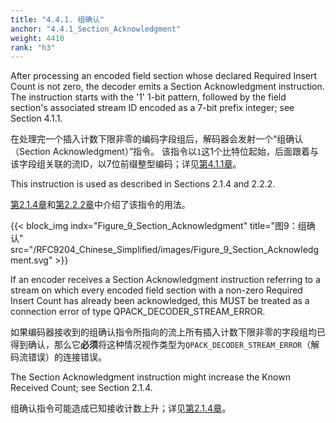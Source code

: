 ```yaml
---
title: "4.4.1. 组确认"
anchor: "4.4.1_Section_Acknowledgment"
weight: 4410
rank: "h3"
---
```


After processing an encoded field section whose declared Required Insert Count is not zero, the decoder emits a Section Acknowledgment instruction. The instruction starts with the '1' 1-bit pattern, followed by the field section's associated stream ID encoded as a 7-bit prefix integer; see Section 4.1.1.

在处理完一个插入计数下限非零的编码字段组后，解码器会发射一个“组确认（Section Acknowledgment）”指令。
该指令以`1`这1个比特位起始，后面跟着与该字段组关联的流ID，以7位前缀整型编码；详见[第4.1.1章](#4.1.1_Prefixed_Integers)。

This instruction is used as described in Sections 2.1.4 and 2.2.2.

[第2.1.4章](#2.1.4_Known_Received_Count)和[第2.2.2章](#2.2.2_State_Synchronization)中介绍了该指令的用法。

{{< block_img
indx="Figure_9_Section_Acknowledgment"
title="图9：组确认"
src="/RFC9204_Chinese_Simplified/images/Figure_9_Section_Acknowledgment.svg" >}}

If an encoder receives a Section Acknowledgment instruction referring to a stream on which every encoded field section with a non-zero Required Insert Count has already been acknowledged, this MUST be treated as a connection error of type QPACK_DECODER_STREAM_ERROR.

如果编码器接收到的组确认指令所指向的流上所有插入计数下限非零的字段组均已得到确认，那么它**必须**将这种情况视作类型为`QPACK_DECODER_STREAM_ERROR`（解码流错误）的连接错误。

The Section Acknowledgment instruction might increase the Known Received Count; see Section 2.1.4.

组确认指令可能造成已知接收计数上升；详见[第2.1.4章](#2.1.4_Known_Received_Count)。
